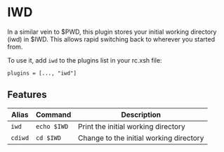 # IWD

In a similar vein to $PWD, this plugin stores your initial working directory (iwd) in $IWD.
This allows rapid switching back to wherever you started from.

To use it, add `iwd` to the plugins list in your rc.xsh file:

```shell
plugins = [..., "iwd"]
```

## Features

| Alias   | Command     | Description                             |
|---------|-------------|-----------------------------------------|
| `iwd`   | `echo $IWD` | Print the initial working directory     |
| `cdiwd` | `cd $IWD`   | Change to the initial working directory |
